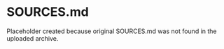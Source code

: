 # SOURCES.md

Placeholder created because original SOURCES.md was not found in the uploaded archive.
